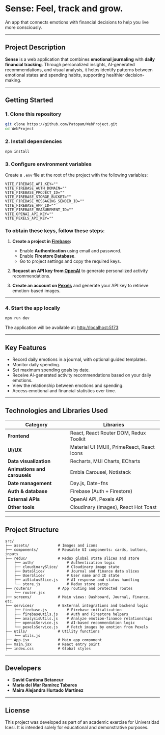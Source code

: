 # Sense: Feel, track and grow.

An app that connects emotions with financial decisions to help you live more consciously.

---

## Project Description

**Sense** is a web application that combines **emotional journaling** with **daily financial tracking**. Through personalized insights, AI-generated recommendations, and visual analysis, it helps identify patterns between emotional states and spending habits, supporting healthier decision-making.

---

## Getting Started

### 1. Clone this repository

```bash
git clone https://github.com/Patopam/WebProject.git
cd WebProject
```

### 2. Install dependencies

```bash
npm install
```

### 3. Configure environment variables

Create a `.env` file at the root of the project with the following variables:

```env
VITE_FIREBASE_API_KEY=""
VITE_FIREBASE_AUTH_DOMAIN=""
VITE_FIREBASE_PROJECT_ID=""
VITE_FIREBASE_STORGE_BUCKET=""
VITE_FIREBASE_MESSAGING_SENDER_ID=""
VITE_FIREBASE_APP_ID=""
VITE_FIREBASE_MEASUREMENT_ID=""
VITE_OPENAI_API_KEY=""
VITE_PEXELS_API_KEY=""
```

### To obtain these keys, follow these steps:

1. **Create a project in [Firebase](https://console.firebase.google.com/):**

   - Enable **Authentication** using email and password.
   - Enable **Firestore Database**.
   - Go to project settings and copy the required keys.

2. **Request an API key from [OpenAI](https://platform.openai.com/account/api-keys)** to generate personalized activity recommendations.

3. **Create an account on [Pexels](https://www.pexels.com/api/)** and generate your API key to retrieve emotion-based images.

---

### 4. Start the app locally

```bash
npm run dev
```

The application will be available at: [http://localhost:5173](http://localhost:5173)

---

## Key Features

- Record daily emotions in a journal, with optional guided templates.
- Monitor daily spending.
- Set maximum spending goals by date.
- Receive AI-generated activity recommendations based on your daily emotions.
- View the relationship between emotions and spending.
- Access emotional and financial statistics over time.

---

## Technologies and Libraries Used

| Category                     | Libraries                                  |
| ---------------------------- | ------------------------------------------ |
| **Frontend**                 | React, React Router DOM, Redux Toolkit     |
| **UI/UX**                    | Material UI (MUI), PrimeReact, React Icons |
| **Data visualization**       | Recharts, MUI Charts, ECharts              |
| **Animations and carousels** | Embla Carousel, Notistack                  |
| **Date management**          | Day.js, Date-fns                           |
| **Auth & database**          | Firebase (Auth + Firestore)                |
| **External APIs**            | OpenAI API, Pexels API                     |
| **Other tools**              | Cloudinary (images), React Hot Toast       |

---

## Project Structure

```plaintext
src/
├── assets/             # Images and icons
├── components/         # Reusable UI components: cards, buttons, inputs
├── redux/              # Redux global state slices and store
│   ├── auth/               # Authentication logic
│   ├── cloudinarySlice/    # Cloudinary image state
│   ├── DataSlice/          # Journal and finance data slices
│   ├── UserSlice/          # User name and ID state
│   ├── aiStatusSlice.js    # AI response and status handling
│   └── store.js            # Redux store setup
├── routers/            # App routing and protected routes
│   └── router.jsx
├── screens/            # Main views: Dashboard, Journal, Finance, etc.
├── services/           # External integrations and backend logic
│   ├── firebase.js         # Firebase initialization
│   ├── firebaseUtils.js    # Auth and Firestore helpers
│   ├── analysisUtils.js    # Analyze emotion-finance relationships
│   ├── openaiService.js    # AI-based recommendation logic
│   └── pexelsService.js    # Fetch images by emotion from Pexels
├── utils/              # Utility functions
│   └── utils.js
├── App.jsx             # Main app component
├── main.jsx            # React entry point
├── index.css           # Global styles
```

---

## Developers

- **David Cardona Betancur**
- **María del Mar Ramírez Tabares**
- **Maira Alejandra Hurtado Martínez**

---

## License

This project was developed as part of an academic exercise for Universidad Icesi.
It is intended solely for educational and demonstrative purposes.

